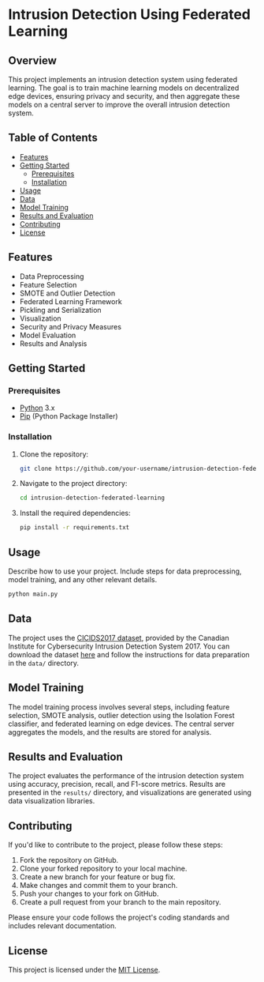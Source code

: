 # Intrusion Detection Using Federated Learning

## Overview

This project implements an intrusion detection system using federated learning. The goal is to train machine learning models on decentralized edge devices, ensuring privacy and security, and then aggregate these models on a central server to improve the overall intrusion detection system.

## Table of Contents

- [Features](#features)
- [Getting Started](#getting-started)
  - [Prerequisites](#prerequisites)
  - [Installation](#installation)
- [Usage](#usage)
- [Data](#data)
- [Model Training](#model-training)
- [Results and Evaluation](#results-and-evaluation)
- [Contributing](#contributing)
- [License](#license)

## Features

- Data Preprocessing
- Feature Selection
- SMOTE and Outlier Detection
- Federated Learning Framework
- Pickling and Serialization
- Visualization
- Security and Privacy Measures
- Model Evaluation
- Results and Analysis

## Getting Started

### Prerequisites

- [Python](https://www.python.org/downloads/) 3.x
- [Pip](https://pip.pypa.io/en/stable/installation/) (Python Package Installer)

### Installation

1. Clone the repository:

   ```bash
   git clone https://github.com/your-username/intrusion-detection-federated-learning.git
   ```

2. Navigate to the project directory:

   ```bash
   cd intrusion-detection-federated-learning
   ```

3. Install the required dependencies:

   ```bash
   pip install -r requirements.txt
   ```

## Usage

Describe how to use your project. Include steps for data preprocessing, model training, and any other relevant details.

```bash
python main.py
```

## Data

The project uses the [CICIDS2017 dataset](dataset-link), provided by the Canadian Institute for Cybersecurity Intrusion Detection System 2017. You can download the dataset [here](dataset-link) and follow the instructions for data preparation in the `data/` directory.

## Model Training

The model training process involves several steps, including feature selection, SMOTE analysis, outlier detection using the Isolation Forest classifier, and federated learning on edge devices. The central server aggregates the models, and the results are stored for analysis.

## Results and Evaluation

The project evaluates the performance of the intrusion detection system using accuracy, precision, recall, and F1-score metrics. Results are presented in the `results/` directory, and visualizations are generated using data visualization libraries.

## Contributing

If you'd like to contribute to the project, please follow these steps:

1. Fork the repository on GitHub.
2. Clone your forked repository to your local machine.
3. Create a new branch for your feature or bug fix.
4. Make changes and commit them to your branch.
5. Push your changes to your fork on GitHub.
6. Create a pull request from your branch to the main repository.

Please ensure your code follows the project's coding standards and includes relevant documentation.

## License

This project is licensed under the [MIT License](LICENSE).
